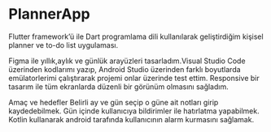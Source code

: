 # PlannerApp
Flutter framework’ü ile Dart programlama dili kullanılarak geliştirdiğim kişisel planner ve to-do list uygulaması.

Figma ile yıllık,aylık ve günlük arayüzleri tasarladım.Visual Studio Code üzerinden kodlarımı yazıp, Android Studio üzerinden farklı boyutlarda emülatorlerimi çalıştırarak projemi onlar üzerinde test ettim. Responsive bir tasarım ile tüm ekranlarda düzenli bir görünüm olmasını sağladım. 

Amaç ve hedefler 
Belirli ay ve gün seçip o güne ait notları girip kaydedebilmek.
Gün içinde kullanıcıya bildirimler ile hatırlatma yapabilmek.
Kotlin kullanarak android tarafında kullanıcının alarm kurmasını sağlamak.
